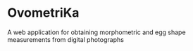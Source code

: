 # OvometriKa
A web application for obtaining morphometric and egg shape measurements from digital photographs
